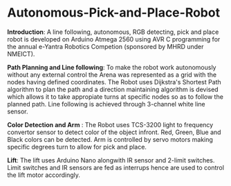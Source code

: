 # Autonomous-Pick-and-Place-Robot

**Introduction**:
A line following, autonomous, RGB detecting, pick and place robot is developed on Arduino Atmega 2560 using AVR C programming for the annual e-Yantra Robotics Competion (sponsored by MHRD under NMEICT).

**Path Planning and Line following**:
    To make the robot work autonomously without any external control the Arena was represented as a grid with the nodes having defined coordinates. The Robot uses Dijkstra's Shortest Path algorithm to plan the path and a direction maintaining algorithm is devised which allows it to take appropiate turns at specific nodes so as to follow the planned path. Line following is achieved through 3-channel white line sensor.
    
**Color Detection and Arm** :
    The Robot uses TCS-3200 light to frequency convertor sensor to detect color of the object infront. Red, Green, Blue and Black colors can be detected. Arm is controlled by servo motors making specific degrees turn to allow for pick and place.
    
**Lift**:
    The lift uses Arduino Nano alongwith IR sensor and 2-limit switches. Limit switches and IR sensors are fed as interrups hence are used to control the lift motor accordingly.
